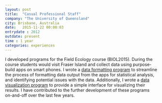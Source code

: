 ```yaml
---
layout: post
title:  "Casual Professional Staff"
company: "The University of Queensland"
city: Brisbane, Australia
date:   2015-11-22 00:00:03
entrydate : 2012
outdate: present
time : 1 year
categories: experiences
---
```


I developed programs for the Field Ecology course (BIOL2015). During the course students would visit Fraser Island and collect data using purpose-build apps on smart phones. I wrote a [data formatting program](https://github.com/jeffreyhanson/data-formatter-biol2015) to streamline the process of formatting data output from the apps for statistical analysis, and identifying potential issues with the data. Additionally, I wrote a [data visualization program](https://github.com/jeffreyhanson/data-viewer-biol2015) to provide a simple interface for visualizing their results. I have contributed to the further development of these programs on-and-off over the last few years.
